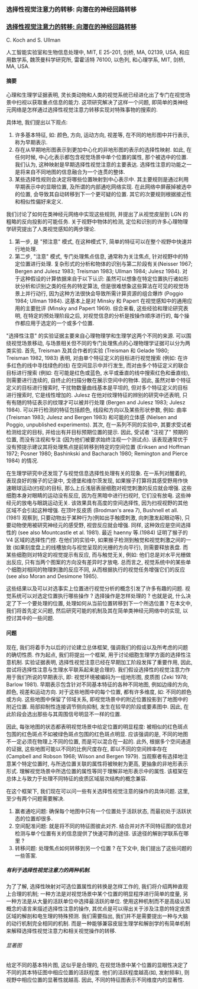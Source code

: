 ### 选择性视觉注意力的转移: 向潜在的神经回路转移
### [选择性视觉注意力的转移: 向潜在的神经回路转移](https://cseweb.ucsd.edu/classes/fa09/cse258a/papers/koch-ullman-1985.pdf)
C. Koch and S. Ullman

人工智能实验室和生物信息处理中, MIT, E 25-201, 剑桥, MA, 02139, USA,
和应用数学系, 魏茨曼科学研究所, 雷霍活特 76100, 以色列,
和心理学系, MIT, 剑桥, MA, USA.

#### 摘要
心理和生理学证据表明, 灵长类动物和人类的视觉系统已经进化出了专门在视觉场景中扫视以获取重点信息的能力.
这项研究解决了这样一个问题, 即简单的类神经元网络是怎样通过选择性视觉注意力转移实现对特殊事物的搜索的.

具体地, 我们提出以下观点:
1. 许多基本特征, 如: 颜色, 方向, 运动方向, 视差等, 在不同的地形图中并行表示, 称为早期表示.
2. 存在从早期地形图表示到更加中心化的非地形图的表示的选择性映射.
如此, 在任何时候, 中心化表示都包含视觉场景中单个位置的属性, 那个被选中的位置.
我们认为, 这种映射是早期选择性视觉注意的主要表达. 选择性注意的功能之一是将来自不同地图的信息融合为一个连贯的整体.
3. 某些选择性规则会决定将哪些位置映射到中心表示中. 其主要规则是通过利用早期表示中的显眼位置, 及所谓的内部通吃网络实现.
在此网络中屏蔽掉被选中的位置, 会导致其自动转移到下一个更可疑的位置. 其它的次要规则根据接近性和相似性偏好来定义.

我们讨论了如何在类神经元网络中实现这些规则, 并提出了从视觉皮层到 LGN 的粗略的反向投影的可能任务.
关于视野中物体的检测, 定位和识别的许多心理物理学研究提出了人类视觉感知的两步理论.
1. 第一步, 是 "预注意" 模式, 在这种模式下, 简单的特征可以在整个视野中快速并行地处理.
2. 第二步, "注意" 模式, 专门处理焦点信息, 通常称为关注焦点, 针对视野中的特定位置进行处理.
复杂形式的分析和物体的识别与第二阶段有关(Neisser 1967; Bergen and Julesz 1983; Treisman 1983; Ullman 1984; Julesz 1984).
对于这种假设的计算依据来自于以下认识:
虽然可以想象在特定位置执行诸如形状分析和识别之类的任务的特定算法, 但是很难想象这些算法在可见的视觉场景上并行动行,
因为这种方法很快会导致所需计算资源的组合爆炸 (Poggio 1984; Ullman 1984).
这基本上是对 Minsky 和 Papert 在视觉感知中的通用应用的主要批评 (Minsky and Papert 1969).
综合来看, 这些经验和理论研究表明, 在特定的预处理阶段之后, 对视觉信息的分析是按操作顺序进行的,
每个操作都应用于选定的一个或多个位置.


"选择性注意" 的实验证据主要来自心理物理学和生理学这两个不同的来源.
可以围绕视觉场景移动, 与场景相关但不同的专门处理焦点的心理物理学证据可以分为两类实验.
首先, Treisman 及其合作者的实验 (Treisman 和 Gelade 1980; Treisman 1982, 1983) 表明,
对由单个特征定义的目标进行视觉搜索 (例如: 在许多红色的线中寻找绿色的线) 在空间显示中并行发生,
而对由多个特征定义的联合目标进行搜索 (例如: 在可能是红色或蓝色, 水平或垂直的线中搜索红色和垂直线),
则需要进行连续的, 自终止的扫描分散在展示空间中的物体.
因此, 虽然对单个特征定义的目标进行搜索时, 干扰物数量曲线基本是平坦的, 但对多个特征定义的目标进行搜索时, 它是线性增加的.
Julesz 在他对纹理特征的辨别的研究中还表明, 只有有随的特征表示的纹理才可以被并行处理 (Bergen and Julesz 1983; Julesz 1984).
可以并行检测的特征包括颜色, 线段和方向以及某些形状参数, 例如:
曲率 (Treisman 1983; Julesz and Bergen 1983) 和可能的立体感 (Nielsen and Poggio, unpublished experiments).
其次, 在一系列不同的实验中, 其要求受试者检测给定的目标, 并给出有并目标预期位置的提示.
因此, 受试者 "注视了" 预期的位置, 而没有注视和专注 (因为他们被要求始终注视一个测试点).
该表现通常优于没有预提示建议其将处理焦点提前转移到特定的空间位置
(Eriksen and Hoffman 1972; Posner 1980; Bashinkski and Bacharach 1980; Remington and Pierce 1984) 的情况.


在生理学研究中还发现了与视觉信息选择性处理有关的现象.
在一系列对醒着的, 表现良好的猴子的记录中, 戈德堡和维尔茨发现, 如果猴子打算将其感受野用作快速眼球运动(扫视)的目标,
那么上丘浅层表层细胞对视觉刺激的反应就会增强.
这些细胞本身对眼睛的运动没有反应, 因为在黑暗中进行扫视时, 它们没有放电.
这些神经元的放电与眼跳运动无关.
该效果具有高度的空间选择性, 因为扫视视野的其他区域不会引起这种增强.
在顶叶反皮质 (Brodman's area 7), Bushnell et all. (1981) 观察到, 只要动物出于某种行为(例如出手触摸刺激, 向刺激发起眼动等),
只要动物使用被研究神经元的感受野, 视尝反应就会增强.
同样, 这种效应是空间选择性的 (see also Mountcastle et al. 1981).
最近 haenny 等.(1984) 证明了猴子的 V4 区域的选择性门控.
在他们的实验中, 如果猴子检测到触觉和视觉刺激之间的一致 (如果刻度盘上的线槽放向与视觉呈现的光栅的方向平行), 则需要释放表盘.
而某些细胞则对特定的视觉提示有反应, 而与触觉无关, 例如: 他们总是对水平光栅做出反应, 只有当两个图案的方向没有差异时才放电.
总而言之, 视觉系统中的某些单个细胞对相同的物理刺激的反应不同,
从而根据执行的视觉任务增强它们的反应 (see also Moran and Desimone 1985).

这些结果以及可以对选事实上位置进行视觉分析的概念引发了许多有趣的问题. 视觉系统可以对选定位置执行哪些操作 ?
选择操作是怎样处理的 ? 也就是说, 什么决定了下一个要处理的位置, 处理如何从当前位置转移到下一个所选位置 ?
在本文中, 我们将首先定义问题, 然后研究可能的机制及其在简单类神经元网络中的实现, 以控讨其中的一些问题.


#### 问题
现在, 我们将着手为以后的讨论建立总体框架, 强调我们的假设以及所考虑的问题的确切性质.
作为起点, 我们将提出一个框架, 用于讨论细胞生理学方面的选择性注意机制.
实验证据表明, 选择性视觉注意已经在早期加工阶段发挥了重要作用, 因此, 尝试将选择性注意与生理水平联系起来是合理的.
我们假设选择性的视觉注意力作用于我们所说的早期表示, 即: 视觉环境被编码为一组地形图, 皮质图 (Zeki 1978; Barlow 1981).
早期表示包含针对不同基本特征的各种不同地图, 例如边缘的方向, 颜色, 视差和运动方向.
对于这些地图中的每个位置, 都有许多维度, 如: 不同的颜色或方向.
这些地图中保留了邻域关系, 即视觉场景中的附近位置投影到了地图中的附近位置.
局部抑制性连接调节侧向抑制, 发生在较早的阶段或要素图中.
因此, 在此阶段会选出那些与其周围信号明显不一样的位置.

因此, 每张地图的状态都表明视觉场景中给定位置的明显程度: 被相似的红色斑点包围的红色斑点不如被绿色斑点包围的红色斑点明显.
应该强调的是, 不同的地图不一定必须在物理上不同的位置, 而是可以混合在一起的.
此外, 根据多个空间通道的证据, 这些地图可能以不同的比例尺度存在, 即以不同的空间辨率存在 (Campbell and Robson 1968; Wilson and Bergen 1979).
当观察者有选择地注意某个特定位置时, 与所选位置关联的属性将被映射为更高, 更抽象的非地形表示形式.
理解视觉场景中所选位置的属性等同于理解非地形表示中的属性.
该框架在总体上与致力于处理不同特征的皮质区域层次结构的概念兼容.

在这个框架下, 我们现在可以问一些有关选择性视觉注意的操作的具体问题.
这里, 至少有两个问题需要解决.
1. 赢者通吃问题: 确保每个地图中只有一个位置处于活跃状态, 而最初处于活跃状态的位置却很多.
2. 空间配准问题: 就是将不同的特征图彼此对齐. 结合并对齐不同特征图的信息对检测与单个位置有关的信息提供了快速可靠的途径.
该途径的解剖学联系在哪里 ?
3. 转移问题: 处理焦点如何转移到另一个位置 ?
在下文中, 我们提出了这些问题的一些答案.


##### 有利于选择性视觉注意力的两种机制.
为了了解, 选择性映射对可选位置属性的转换是怎样工作的, 我们将介绍两种直观上合理的机制;
一种方法是对视觉场景中某个位置的明显程序进行简单的度量, 另一种方法是从大量的活跃单位中选择最活跃的单位.
使用这种机制而不是高级认知概念的语言来描述选择性注意的操作, 其优点是可以得出关于涉及注意的特定皮质区域的解剖和电生理的特殊预测.
我们需要指出, 我们并不是需要提出一种与大脑的动行机制完全相同的机制.
而是一种能够兼容皮层生理学和解剖学的有简单机制来解释选择性视觉注意力和相关视觉操作的转移.

###### 显著图
给定不同的基本特片图,
这似乎是合理的, 在视觉场景中某个位置的显眼性决定了不同的其本特征图中相应位置的活跃程度.
他们的活跃程度越高(如, 发射频率), 则视野中相应位置的显著性就越高.
因此, 不同的特征图表示不同维度内的显著性.

